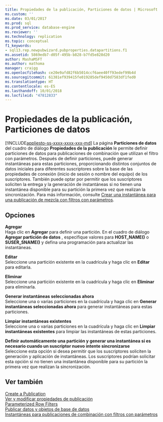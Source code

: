 ```yaml
---
title: Propiedades de la publicación, Particiones de datos | Microsoft Docs
ms.custom: ''
ms.date: 03/01/2017
ms.prod: sql
ms.prod_service: database-engine
ms.reviewer: ''
ms.technology: replication
ms.topic: conceptual
f1_keywords:
- sql13.rep.newpubwizard.pubproperties.datapartitions.f1
ms.assetid: 5869edb7-d05f-495b-b828-b7fd5e828d20
author: MashaMSFT
ms.author: mathoma
manager: craigg
ms.openlocfilehash: ce20e9afd82f6b5014ccf6aee40ff93edef99b4d
ms.sourcegitcommit: 61381ef939415fe019285def9450d7583df1fed0
ms.translationtype: HT
ms.contentlocale: es-ES
ms.lasthandoff: 10/01/2018
ms.locfileid: "47812833"
---
```

# <a name="publication-properties-data-partitions"></a>Propiedades de la publicación, Particiones de datos
[!INCLUDE[appliesto-ss-xxxx-xxxx-xxx-md](../../includes/appliesto-ss-xxxx-xxxx-xxx-md.md)]
  La página **Particiones de datos** del cuadro de diálogo **Propiedades de la publicación** le permite definir particiones de datos para publicaciones de combinación que utilizan el filtro con parámetros. Después de definir particiones, puede generar instantáneas para estas particiones, proporcionando distintos conjuntos de datos iniciales para diferentes suscriptores sobre la base de las propiedades de conexión (inicio de sesión o nombre del equipo) de los suscriptores. También puede optar por permitir que los suscriptores soliciten la entrega y la generación de instantáneas si no tienen una instantánea disponible para su partición la primera vez que realizan la sincronización. Para más información, consulte [Crear una instantánea para una publicación de mezcla con filtros con parámetros](../../relational-databases/replication/create-a-snapshot-for-a-merge-publication-with-parameterized-filters.md).  
  
## <a name="options"></a>Opciones  
 **Agregar**  
 Haga clic en **Agregar** para definir una partición. En el cuadro de diálogo **Agregar partición de datos** , especifique valores para **HOST_NAME()** o **SUSER_SNAME()** y defina una programación para actualizar las instantáneas.  
  
 **Editar**  
 Seleccione una partición existente en la cuadrícula y haga clic en **Editar** para editarla.  
  
 **Eliminar**  
 Seleccione una partición existente en la cuadrícula y haga clic en **Eliminar** para eliminarla.  
  
 **Generar instantáneas seleccionadas ahora**  
 Seleccione una o varias particiones en la cuadrícula y haga clic en **Generar instantáneas seleccionadas ahora** para generar instantáneas para estas particiones.  
  
 **Limpiar instantáneas existentes**  
 Seleccione una o varias particiones en la cuadrícula y haga clic en **Limpiar instantáneas existentes** para limpiar las instantáneas de estas particiones.  
  
 **Definir automáticamente una partición y generar una instantánea si es necesario cuando un suscriptor nuevo intente sincronizarse**  
 Seleccione esta opción si desea permitir que los suscriptores soliciten la generación y aplicación de instantáneas. Los suscriptores podrían solicitar esta opción si no tienen una instantánea disponible para su partición la primera vez que realizan la sincronización.  
  
## <a name="see-also"></a>Ver también  
 [Create a Publication](../../relational-databases/replication/publish/create-a-publication.md)   
 [Ver y modificar propiedades de publicación](../../relational-databases/replication/publish/view-and-modify-publication-properties.md)   
 [Parameterized Row Filters](../../relational-databases/replication/merge/parameterized-filters-parameterized-row-filters.md)   
 [Publicar datos y objetos de base de datos](../../relational-databases/replication/publish/publish-data-and-database-objects.md)   
 [Instantáneas para publicaciones de combinación con filtros con parámetros](../../relational-databases/replication/snapshots-for-merge-publications-with-parameterized-filters.md)  
  
  
